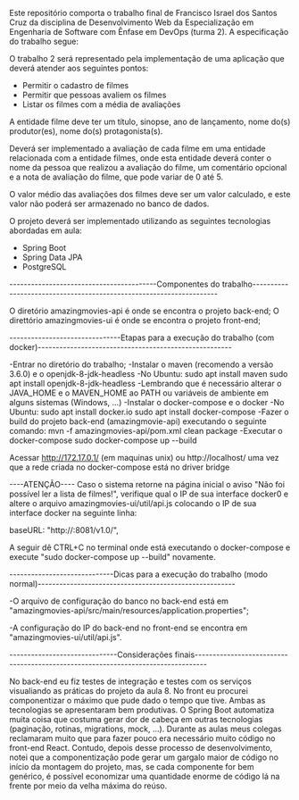 Este repositório comporta o trabalho final de Francisco Israel dos Santos Cruz da disciplina de Desenvolvimento Web da Especialização em Engenharia de Software com Ênfase em DevOps (turma 2). 
A especificação do trabalho segue:

O trabalho 2 será representado pela implementação de uma aplicação que deverá atender aos seguintes pontos:

- Permitir o cadastro de filmes
- Permitir que pessoas avaliem os filmes
- Listar os filmes com a média de avaliações

A entidade filme deve ter um título, sinopse, ano de lançamento, nome do(s) produtor(es), nome do(s) protagonista(s).

Deverá ser implementado a avaliação de cada filme em uma entidade relacionada com a entidade filmes, onde esta entidade deverá conter o nome da pessoa que realizou a avaliação do filme, um comentário opcional e a nota de avaliação do filme, que pode variar de 0 até 5.

O valor médio das avaliações dos filmes deve ser um valor calculado, e este valor não poderá ser armazenado no banco de dados.

O projeto deverá ser implementado utilizando as seguintes tecnologias abordadas em aula:

- Spring Boot
- Spring Data JPA
- PostgreSQL

-----------------------------------------Componentes do trabalho--------------------------------------------------------------------

O diretório amazingmovies-api é onde se encontra o projeto back-end;
O direttório amazingmovies-ui é onde se encontra o projeto front-end;

-------------------------------Etapas para a execução do trabalho (com docker)------------------------------------------------------

-Entrar no diretório do trabalho;
-Instalar o maven (recomendo a versão 3.6.0) e o openjdk-8-jdk-headless
    -No Ubuntu:
       sudo apt install maven
       sudo apt install openjdk-8-jdk-headless
    -Lembrando que é necessário alterar o JAVA_HOME e o MAVEN_HOME ao PATH ou variáveis de ambiente em alguns sistemas (Windows, ...)
-Instalar o docker-compose e o docker
    -No Ubuntu:
        sudo apt install docker.io
        sudo apt install docker-compose
-Fazer o build do projeto back-end (amazingmovie-api) executando o seguinte comando:
    mvn -f amazingmovies-api/pom.xml clean package
-Executar o docker-compose
    sudo docker-compose up --build

Acessar http://172.17.0.1/ (em maquinas unix) ou http://localhost/ uma vez que a rede criada no docker-compose está no driver bridge 

----ATENÇÃO----
Caso o sistema retorne na página inicial o aviso "Não foi possível ler a lista de filmes!", verifique qual o IP de sua interface docker0 e altere o 
arquivo amazingmovies-ui/util/api.js colocando o IP de sua interface docker na seguinte linha:

baseURL: "http://<IP-DA-SUA-INTERFACE-DOCKER>:8081/v1.0/",

A seguir dê CTRL+C no terminal onde está executando o docker-compose e execute "sudo docker-compose up --build" novamente.

-----------------------------Dicas para a execução do trabalho (modo normal)-------------------------------------------------------

-O arquivo de configuração do banco no back-end está em "amazingmovies-api/src/main/resources/application.properties";

-A configuração do IP do back-end no front-end se encontra em "amazingmovies-ui/util/api.js".

------------------------------Considerações finais---------------------------------------------------------------------------------

No back-end eu fiz testes de integração e testes com os serviços visualiando as práticas do projeto da aula 8. No front eu procurei componentizar o máximo que pude dado o tempo que tive. Ambas as tecnologias se apresentaram bem produtivas. O Spring Boot automatiza muita coisa que costuma gerar dor de cabeça em outras tecnologias (paginação, rotinas, migrations, mock, ...). Durante as aulas meus colegas reclamaram muito que para fazer pouco era necessário muito código no front-end React. Contudo, depois desse processo de desenvolvimento, notei que a componentização pode gerar um gargalo maior de código no início da montagem do projeto, mas, se cada componente for bem genérico, é possível economizar uma quantidade enorme de código lá na frente por meio da velha máxima do reúso.






